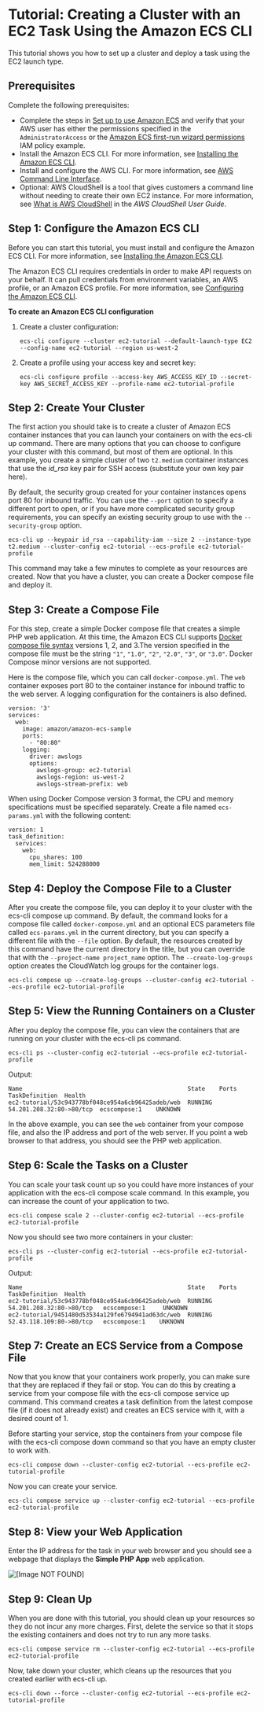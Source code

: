 # Tutorial: Creating a Cluster with an EC2 Task Using the Amazon ECS CLI<a name="ecs-cli-tutorial-ec2"></a>

This tutorial shows you how to set up a cluster and deploy a task using the EC2 launch type\.

## Prerequisites<a name="ECS_CLI_EC2_prerequisites"></a>

Complete the following prerequisites:
+ Complete the steps in [Set up to use Amazon ECS](get-set-up-for-amazon-ecs.md) and verify that your AWS user has either the permissions specified in the `AdministratorAccess` or the [Amazon ECS first\-run wizard permissions](security_iam_id-based-policy-examples.md#first-run-permissions) IAM policy example\.
+ Install the Amazon ECS CLI\. For more information, see [Installing the Amazon ECS CLI](ECS_CLI_installation.md)\.
+ Install and configure the AWS CLI\. For more information, see [AWS Command Line Interface](https://docs.aws.amazon.com/cli/latest/userguide/cli-environment.html)\.
+ Optional: AWS CloudShell is a tool that gives customers a command line without needing to create their own EC2 instance\. For more information, see [What is AWS CloudShell](https://docs.aws.amazon.com/cloudshell/latest/userguide/welcome.html) in the *AWS CloudShell User Guide*\.

## Step 1: Configure the Amazon ECS CLI<a name="ECS_CLI_tutorial_configure"></a>

Before you can start this tutorial, you must install and configure the Amazon ECS CLI\. For more information, see [Installing the Amazon ECS CLI](ECS_CLI_installation.md)\.

The Amazon ECS CLI requires credentials in order to make API requests on your behalf\. It can pull credentials from environment variables, an AWS profile, or an Amazon ECS profile\. For more information, see [Configuring the Amazon ECS CLI](ECS_CLI_Configuration.md)\.

**To create an Amazon ECS CLI configuration**

1. Create a cluster configuration:

   ```
   ecs-cli configure --cluster ec2-tutorial --default-launch-type EC2 --config-name ec2-tutorial --region us-west-2
   ```

1. Create a profile using your access key and secret key:

   ```
   ecs-cli configure profile --access-key AWS_ACCESS_KEY_ID --secret-key AWS_SECRET_ACCESS_KEY --profile-name ec2-tutorial-profile
   ```

## Step 2: Create Your Cluster<a name="ECS_CLI_tutorial_cluster_create"></a>

The first action you should take is to create a cluster of Amazon ECS container instances that you can launch your containers on with the ecs\-cli up command\. There are many options that you can choose to configure your cluster with this command, but most of them are optional\. In this example, you create a simple cluster of two `t2.medium` container instances that use the *id\_rsa* key pair for SSH access \(substitute your own key pair here\)\.

By default, the security group created for your container instances opens port 80 for inbound traffic\. You can use the `--port` option to specify a different port to open, or if you have more complicated security group requirements, you can specify an existing security group to use with the `--security-group` option\.

```
ecs-cli up --keypair id_rsa --capability-iam --size 2 --instance-type t2.medium --cluster-config ec2-tutorial --ecs-profile ec2-tutorial-profile
```

This command may take a few minutes to complete as your resources are created\. Now that you have a cluster, you can create a Docker compose file and deploy it\.

## Step 3: Create a Compose File<a name="ECS_CLI_tutorial_compose_create"></a>

For this step, create a simple Docker compose file that creates a simple PHP web application\. At this time, the Amazon ECS CLI supports [Docker compose file syntax](https://docs.docker.com/compose/compose-file/#versioning) versions 1, 2, and 3\.The version specified in the compose file must be the string `"1"`, `"1.0"`, `"2"`, `"2.0"`, `"3"`, or `"3.0"`\. Docker Compose minor versions are not supported\.

Here is the compose file, which you can call `docker-compose.yml`\. The `web` container exposes port 80 to the container instance for inbound traffic to the web server\. A logging configuration for the containers is also defined\.

```
version: '3'
services:
  web:
    image: amazon/amazon-ecs-sample
    ports:
      - "80:80"
    logging:
      driver: awslogs
      options: 
        awslogs-group: ec2-tutorial
        awslogs-region: us-west-2
        awslogs-stream-prefix: web
```

When using Docker Compose version 3 format, the CPU and memory specifications must be specified separately\. Create a file named `ecs-params.yml` with the following content:

```
version: 1
task_definition:
  services:
    web:
      cpu_shares: 100
      mem_limit: 524288000
```

## Step 4: Deploy the Compose File to a Cluster<a name="ECS_CLI_tutorial_compose_deploy"></a>

After you create the compose file, you can deploy it to your cluster with the ecs\-cli compose up command\. By default, the command looks for a compose file called `docker-compose.yml` and an optional ECS parameters file called `ecs-params.yml` in the current directory, but you can specify a different file with the `--file` option\. By default, the resources created by this command have the current directory in the title, but you can override that with the `--project-name project_name` option\. The `--create-log-groups` option creates the CloudWatch log groups for the container logs\.

```
ecs-cli compose up --create-log-groups --cluster-config ec2-tutorial --ecs-profile ec2-tutorial-profile
```

## Step 5: View the Running Containers on a Cluster<a name="ECS_CLI_tutorial_ps"></a>

After you deploy the compose file, you can view the containers that are running on your cluster with the ecs\-cli ps command\.

```
ecs-cli ps --cluster-config ec2-tutorial --ecs-profile ec2-tutorial-profile
```

Output:

```
Name                                               State    Ports                     TaskDefinition  Health
ec2-tutorial/53c943778bf048ce954a6cb96425adeb/web  RUNNING  54.201.208.32:80->80/tcp  ecscompose:1    UNKNOWN
```

In the above example, you can see the `web` container from your compose file, and also the IP address and port of the web server\. If you point a web browser to that address, you should see the PHP web application\.

## Step 6: Scale the Tasks on a Cluster<a name="ECS_CLI_tutorial_compose_scale"></a>

You can scale your task count up so you could have more instances of your application with the ecs\-cli compose scale command\. In this example, you can increase the count of your application to two\.

```
ecs-cli compose scale 2 --cluster-config ec2-tutorial --ecs-profile ec2-tutorial-profile
```

Now you should see two more containers in your cluster:

```
ecs-cli ps --cluster-config ec2-tutorial --ecs-profile ec2-tutorial-profile
```

Output:

```
Name                                               State    Ports                      TaskDefinition  Health
ec2-tutorial/53c943778bf048ce954a6cb96425adeb/web  RUNNING  54.201.208.32:80->80/tcp   ecscompose:1     UNKNOWN
ec2-tutorial/9451480d53534a129fe6794941ad63dc/web  RUNNING  52.43.118.109:80->80/tcp   ecscompose:1    UNKNOWN
```

## Step 7: Create an ECS Service from a Compose File<a name="ECS_CLI_tutorial_compose_service"></a>

Now that you know that your containers work properly, you can make sure that they are replaced if they fail or stop\. You can do this by creating a service from your compose file with the ecs\-cli compose service up command\. This command creates a task definition from the latest compose file \(if it does not already exist\) and creates an ECS service with it, with a desired count of 1\.

Before starting your service, stop the containers from your compose file with the ecs\-cli compose down command so that you have an empty cluster to work with\.

```
ecs-cli compose down --cluster-config ec2-tutorial --ecs-profile ec2-tutorial-profile
```

Now you can create your service\.

```
ecs-cli compose service up --cluster-config ec2-tutorial --ecs-profile ec2-tutorial-profile
```

## Step 8: View your Web Application<a name="ECS_CLI_tutorial_view"></a>

Enter the IP address for the task in your web browser and you should see a webpage that displays the **Simple PHP App** web application\.

![\[Image NOT FOUND\]](http://docs.aws.amazon.com/AmazonECS/latest/developerguide/images/web-app-output.png)

## Step 9: Clean Up<a name="ECS_CLI_tutorial_cleaning_up"></a>

When you are done with this tutorial, you should clean up your resources so they do not incur any more charges\. First, delete the service so that it stops the existing containers and does not try to run any more tasks\.

```
ecs-cli compose service rm --cluster-config ec2-tutorial --ecs-profile ec2-tutorial-profile
```

Now, take down your cluster, which cleans up the resources that you created earlier with ecs\-cli up\.

```
ecs-cli down --force --cluster-config ec2-tutorial --ecs-profile ec2-tutorial-profile
```